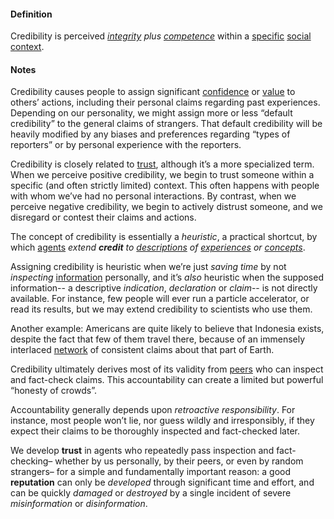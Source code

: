 #### Definition

Credibility is perceived *[integrity](https://github.com/gcassel/Modular-Organization-Terminology/blob/master/terms/integrate.md) plus [competence](https://github.com/gcassel/Modular-Organization-Terminology/blob/master/terms/competence.md)* within a [specific](https://github.com/gcassel/Modular-Organization-Terminology/blob/master/terms/specific.md) [social](https://github.com/gcassel/Modular-Organization-Terminology/blob/master/terms/social.md) [context](https://github.com/gcassel/Modular-Organization-Terminology/blob/master/terms/context.md). 

#### Notes

Credibility causes people to assign significant [confidence](https://github.com/gcassel/Modular-Organization-Terminology/blob/master/terms/confidence.md) or [value](https://github.com/gcassel/Modular-Organization-Terminology/blob/master/terms/value.md) to others’ actions, including their personal claims regarding past experiences.  Depending on our personality, we might assign more or less “default credibility” to the general claims of strangers.  That default credibility will be heavily modified by any biases and preferences regarding “types of reporters” or by personal experience with the reporters.

Credibility is closely related to [trust](https://github.com/gcassel/Modular-Organization-Terminology/blob/master/terms/trust.md), although it’s a more specialized term.  When we perceive positive credibility, we begin to trust someone within a specific (and often strictly limited) context.  This often happens with people with whom we’ve had no personal interactions.  By contrast, when we perceive negative credibility, we begin to actively distrust someone, and we disregard or contest their claims and actions.

The concept of credibility is essentially a *heuristic*, a practical shortcut, by which [agents](https://github.com/gcassel/Modular-Organization-Terminology/blob/master/terms/agent.md) *extend **credit** to [descriptions](https://github.com/gcassel/Modular-Organization-Terminology/blob/master/terms/describe.md) of [experiences](https://github.com/gcassel/Modular-Organization-Terminology/blob/master/terms/experience.md) or [concepts](https://github.com/gcassel/Modular-Organization-Terminology/blob/master/terms/concept.md)*.  
 
Assigning credibility is heuristic when we’re just *saving time* by not *inspecting* [information](https://github.com/gcassel/Modular-Organization-Terminology/blob/master/terms/information.md) personally, and it’s *also* heuristic when the supposed information-- a descriptive *indication*, *declaration* or *claim*-- is not directly available. For instance, few people will ever run a particle accelerator, or read its results, but we may extend credibility to scientists who use them.  

Another example:  Americans are quite likely to believe that Indonesia exists, despite the fact that few of them travel there, because of an immensely interlaced [network](https://github.com/gcassel/Modular-Organization-Terminology/blob/master/terms/network.md) of consistent claims about that part of Earth.
 
Credibility ultimately derives most of its validity from [peers](https://github.com/gcassel/Modular-Organization-Terminology/blob/master/terms/peer.md) who can inspect and fact-check claims. This accountability can create a limited but powerful “honesty of crowds”. 

Accountability generally depends upon *retroactive responsibility*. For instance, most people won’t lie, nor guess wildly and irresponsibly, if they expect their claims to be thoroughly inspected and fact-checked later.
 
We develop **trust** in agents who repeatedly pass inspection and fact-checking– whether by us personally, by their peers, or even by random strangers– for a simple and fundamentally important reason: a good **reputation** can only be *developed* through significant time and effort, and can be quickly *damaged* or *destroyed* by a single incident of severe *misinformation* or *disinformation*.
